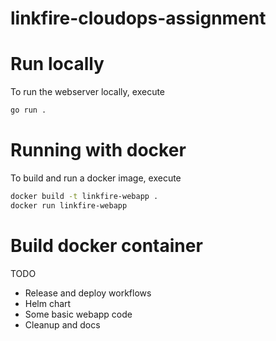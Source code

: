 # linkfire-cloudops-assignment

# Run locally
To run the webserver locally, execute
```bash
go run .
```

# Running with docker
To build and run a docker image, execute
```bash
docker build -t linkfire-webapp .
docker run linkfire-webapp
```

# Build docker container

TODO
 - Release and deploy workflows
 - Helm chart
 - Some basic webapp code
 - Cleanup and docs
